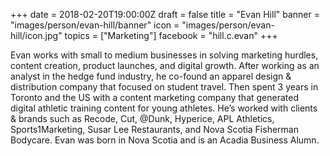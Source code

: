 +++
date = 2018-02-20T19:00:00Z
draft = false
title = "Evan Hill"
banner = "images/person/evan-hill/banner"
icon = "images/person/evan-hill/icon.jpg"
topics = ["Marketing"]
facebook = "hill.c.evan"
+++

Evan works with small to medium businesses in solving marketing hurdles, content creation, product launches, and digital growth. After working as an analyst in the hedge fund industry, he co-found an apparel design & distribution company that focused on student travel. Then spent 3 years in Toronto and the US with a content marketing company that generated digital athletic training content for young athletes. He’s worked with clients & brands such as Recode, Cut, @Dunk, Hyperice, APL Athletics, Sports1Marketing, Susar Lee Restaurants, and Nova Scotia Fisherman Bodycare. Evan was born in Nova Scotia and is an Acadia Business Alumn.